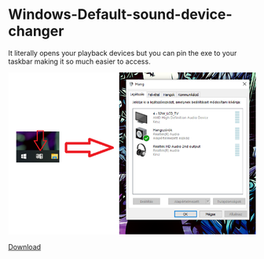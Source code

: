 # Windows-Default-sound-device-changer
It literally opens your playback devices but you can pin the exe to your taskbar making it so much easier to access.

![Wow, it actually works?!](wow.PNG)

[Download](https://github.com/Nevermind5214/Window-Default-sound-device-changer/raw/main/Sound/bin/Release/Sound.exe)
